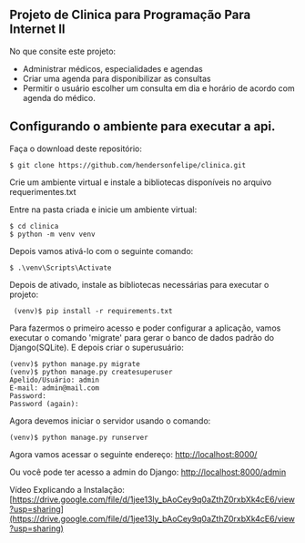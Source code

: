 ## Projeto de Clinica para Programação Para Internet II

No que consite este projeto:
- Administrar médicos, especialidades e agendas
- Criar uma agenda para disponibilizar as consultas
- Permitir o usuário escolher um consulta em dia e horário de acordo com agenda do médico.

## Configurando o ambiente para executar a api.
Faça o download deste repositório:
```
$ git clone https://github.com/hendersonfelipe/clinica.git
```
Crie um ambiente virtual e instale a bibliotecas disponíveis no 
arquivo requerimentes.txt

Entre na pasta criada e inicie um ambiente virtual:
```
$ cd clinica
$ python -m venv venv
```
Depois vamos ativá-lo com o seguinte comando:

```
$ .\venv\Scripts\Activate
```

Depois de ativado, instale as bibliotecas necessárias para executar o projeto:
```
 (venv)$ pip install -r requirements.txt
```

Para fazermos o primeiro acesso e poder configurar a aplicação, vamos executar o comando 
'migrate' para gerar o banco de dados padrão do Django(SQLite). E depois criar o superusuário:
```
(venv)$ python manage.py migrate
(venv)$ python manage.py createsuperuser
Apelido/Usuário: admin
E-mail: admin@mail.com
Password: 
Password (again):
```

Agora devemos iniciar o servidor usando o comando:
```
(venv)$ python manage.py runserver
```

Agora vamos acessar o seguinte endereço:
[http://localhost:8000/](http://localhost:8000/)

Ou você pode ter acesso a admin do Django:
[http://localhost:8000/admin](http://localhost:8000/admin)

Vídeo Explicando a Instalação:
[https://drive.google.com/file/d/1jee13ly_bAoCey9q0aZthZ0rxbXk4cE6/view?usp=sharing](https://drive.google.com/file/d/1jee13ly_bAoCey9q0aZthZ0rxbXk4cE6/view?usp=sharing)
